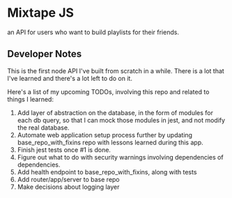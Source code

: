 # Mixtape JS

an API for users who want to build playlists for their friends.

## Developer Notes

This is the first node API I've built from scratch in a while. There is a lot that I've learned and there's a lot left to do on it.

Here's a list of my upcoming TODOs, involving this repo and related to things I learned:

1) Add layer of abstraction on the database, in the form of modules for each db query, so that I can mock those modules in jest, and not modify the real database.
2) Automate web application setup process further by updating base_repo_with_fixins repo with lessons learned during this app.
3) Finish jest tests once #1 is done.
4) Figure out what to do with security warnings involving dependencies of dependencies.
5) Add health endpoint to base_repo_with_fixins, along with tests
6) Add router/app/server to base repo
7) Make decisions about logging layer
